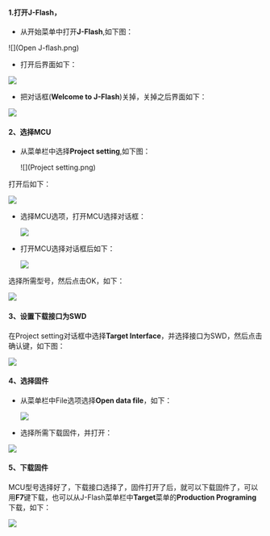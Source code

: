 #### 1.打开**J-Flash**，

* 从开始菜单中打开**J-Flash**,如下图：

![](Open J-flash.png)

* 打开后界面如下：

![](default_ui.png)



* 把对话框(**Welcome to J-Flash**)关掉，关掉之后界面如下：

![](close_dialog.png)





#### 2、选择MCU

* 从菜单栏中选择**Project setting**,如下图：

  ![](Project setting.png)

打开后如下：

![](setting_ui.png)



* 选择MCU选项，打开MCU选择对话框：

  ![](mcu_select_dialog.png)

* 打开MCU选择对话框后如下：

  ![](mcu_selecting.png)



选择所需型号，然后点击OK，如下：

![](selected.png)





#### 3、设置下载接口为**SWD**

在Project setting对话框中选择**Target Interface**，并选择接口为SWD，然后点击确认键，如下图：

![](select_swd.png)



#### 4、选择固件

* 从菜单栏中File选项选择**Open data file**，如下：

  ![](open_file_dialog.png)

* 选择所需下载固件，并打开：

![](Open_file.png)



#### 5、下载固件

MCU型号选择好了，下载接口选择了，固件打开了后，就可以下载固件了，可以用**F7**键下载，也可以从J-Flash菜单栏中**Target**菜单的**Production Programing**下载，如下：



![](download.png)

